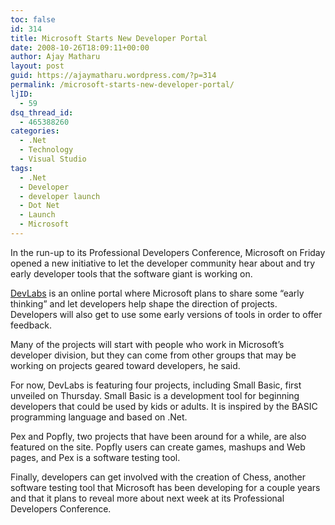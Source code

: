```yaml
---
toc: false
id: 314
title: Microsoft Starts New Developer Portal
date: 2008-10-26T18:09:11+00:00
author: Ajay Matharu
layout: post
guid: https://ajaymatharu.wordpress.com/?p=314
permalink: /microsoft-starts-new-developer-portal/
ljID:
  - 59
dsq_thread_id:
  - 465388260
categories:
  - .Net
  - Technology
  - Visual Studio
tags:
  - .Net
  - Developer
  - developer launch
  - Dot Net
  - Launch
  - Microsoft
---
```

In the run-up to its Professional Developers Conference, Microsoft on Friday opened a new initiative to let the developer community hear about and try early developer tools that the software giant is working on.

<a href="https://msdn.microsoft.com/en-us/devlabs/default.aspx" target="_blank">DevLabs</a> is an online portal where Microsoft plans to share some &#8220;early thinking&#8221; and let developers help shape the direction of projects. Developers will also get to use some early versions of tools in order to offer feedback.

Many of the projects will start with people who work in Microsoft&#8217;s developer division, but they can come from other groups that may be working on projects geared toward developers, he said.

For now, DevLabs is featuring four projects, including Small Basic, first unveiled on Thursday. Small Basic is a development tool for beginning developers that could be used by kids or adults. It is inspired by the BASIC programming language and based on .Net.

Pex and Popfly, two projects that have been around for a while, are also featured on the site. Popfly users can create games, mashups and Web pages, and Pex is a software testing tool.

Finally, developers can get involved with the creation of Chess, another software testing tool that Microsoft has been developing for a couple years and that it plans to reveal more about next week at its Professional Developers Conference.
